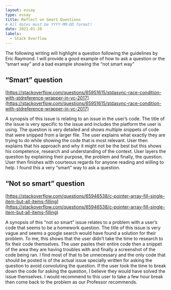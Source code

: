 ```yaml
---
layout: essay
type: essay
title: Reflect on Smart Questions
# All dates must be YYYY-MM-DD format!
date: 2021-01-28
labels:
  - Stack Overflow
---
```



The following writing will highlight a question following the guidelines by Eric Raymond. I will provide a good example of how to ask a question or the “smart way” and a bad example showing the “not smart way”

 

## “Smart” question

 

[https://stackoverflow.com/questions/65951615/stdasync-race-condition-with-stdreference-wrapper-in-vc-2017](https://stackoverflow.com/questions/65951615/stdasync-race-condition-with-stdreference-wrapper-in-vc-2017)

 

A synopsis of this issue is relating to an issue in the user’s code. The title of the issue is very specific to the issue and includes the platform the user is using. The question is very detailed and shows multiple snippets of code that were snipped from a larger file. The user explains what exactly they are trying to do while showing the code that is most relevant. User then explains that his approach and why it might not be the best but this shows his competence, research and understanding of the context. User layers the question by explaining their purpose, the problem and finally, the question. User then finishes with courteous regards for anyone reading and willing to help. I found this a very “smart” way to ask a question.

 

 

 

 

## “Not so smart” question

 

 [https://stackoverflow.com/questions/65946538/c-pointer-array-fill-single-item-but-all-items-filling](https://stackoverflow.com/questions/65946538/c-pointer-array-fill-single-item-but-all-items-filling)

 

A synopsis of this “not so smart” issue relates to a problem with a user’s code that seems to be a homework question. The title of this issue is very vague and seems a google search would have found a solution for their problem. To me, this shows that the user didn’t take the time to research to fix their code themselves. The user pastes their entire code then a snippet of the area they are having troubles with and finally a screenshot of the code being ran. I find most of that to be unnecessary and the only code that should be posted is of the actual issue specially written for asking the question to avoid convoluting the question. If the user took the time to break down the code for asking the question, I believe they would have solved the issue themselves. I would recommend to this user to take a few hour break then come back to the problem as our Professor recommends.
